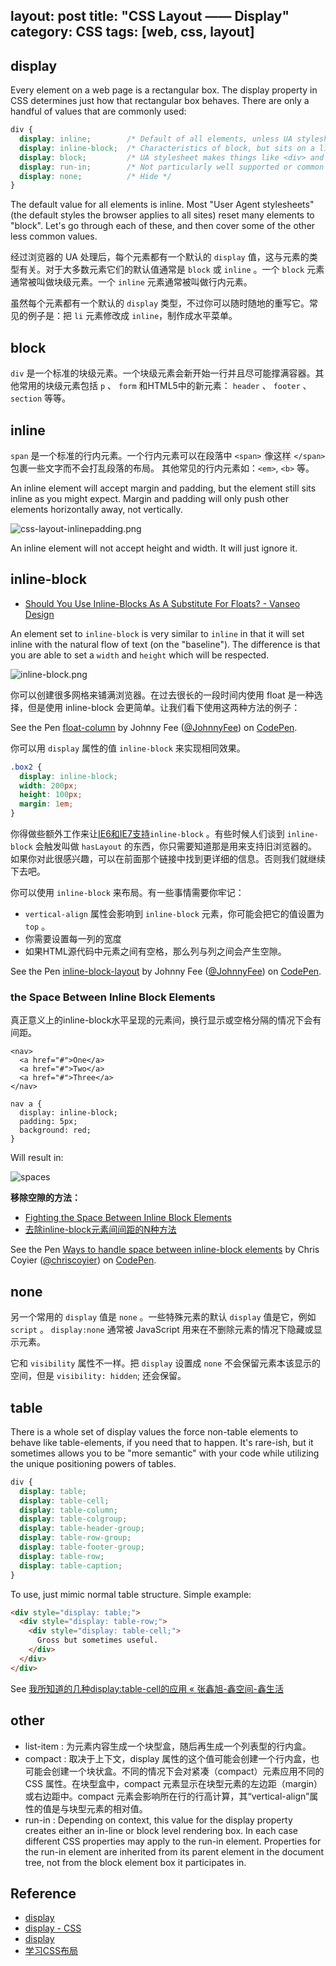 layout: post
title: "CSS Layout —— Display"
category: CSS
tags: [web, css, layout]
---

## display

Every element on a web page is a rectangular box. The display property in CSS determines just how that rectangular box behaves. There are only a handful of values that are commonly used:

```css
div {
  display: inline;        /* Default of all elements, unless UA stylesheet overrides */
  display: inline-block;  /* Characteristics of block, but sits on a line */
  display: block;         /* UA stylesheet makes things like <div> and <section> block */
  display: run-in;        /* Not particularly well supported or common */
  display: none;          /* Hide */
}
```

<!--more-->

The default value for all elements is inline. Most "User Agent stylesheets" (the default styles the browser applies to all sites) reset many elements to "block". Let's go through each of these, and then cover some of the other less common values.

经过浏览器的 UA 处理后，每个元素都有一个默认的 `display` 值，这与元素的类型有关。对于大多数元素它们的默认值通常是 `block` 或 `inline` 。一个 `block` 元素通常被叫做块级元素。一个 `inline` 元素通常被叫做行内元素。

虽然每个元素都有一个默认的 `display` 类型，不过你可以随时随地的重写它。常见的例子是：把 `li` 元素修改成 `inline`，制作成水平菜单。

## block

`div` 是一个标准的块级元素。一个块级元素会新开始一行并且尽可能撑满容器。其他常用的块级元素包括 `p` 、 `form` 和HTML5中的新元素： `header` 、 `footer` 、 `section` 等等。

## inline

`span` 是一个标准的行内元素。一个行内元素可以在段落中 `<span>` <span style="border:1px solid #FFCCD1">像这样</span> `</span>`包裹一些文字而不会打乱段落的布局。 其他常见的行内元素如：`<em>`, `<b>` 等。

An inline element will accept margin and padding, but the element still sits inline as you might expect. Margin and padding will only push other elements horizontally away, not vertically.

![css-layout-inlinepadding.png](http://johnnyimages.qiniudn.com/css-layout-inlinepadding.png)

An inline element will not accept height and width. It will just ignore it.

## inline-block

- [Should You Use Inline-Blocks As A Substitute For Floats? - Vanseo Design](http://www.vanseodesign.com/css/inline-blocks/)

An element set to `inline-block` is very similar to `inline` in that it will set inline with the natural flow of text (on the "baseline"). The difference is that you are able to set a `width` and `height` which will be respected.

![inline-block.png ](http://johnnyimages.qiniudn.com/inline-block.png)

你可以创建很多网格来铺满浏览器。在过去很长的一段时间内使用 float 是一种选择，但是使用 inline-block 会更简单。让我们看下使用这两种方法的例子：

<p data-height="268" data-theme-id="0" data-slug-hash="bnEtH" data-default-tab="result" class='codepen'>See the Pen <a href='http://codepen.io/JohnnyFee/pen/bnEtH/'>float-column</a> by Johnny Fee (<a href='http://codepen.io/JohnnyFee'>@JohnnyFee</a>) on <a href='http://codepen.io'>CodePen</a>.</p>

你可以用 `display` 属性的值 `inline-block` 来实现相同效果。

```css
.box2 {
  display: inline-block;
  width: 200px;
  height: 100px;
  margin: 1em;
}
```

你得做些额外工作来让[IE6和IE7支持](http://blog.mozilla.org/webdev/2009/02/20/cross-browser-inline-block/)`inline-block` 。有些时候人们谈到 `inline-block` 会触发叫做 `hasLayout` 的东西，你只需要知道那是用来支持旧浏览器的。如果你对此很感兴趣，可以在前面那个链接中找到更详细的信息。否则我们就继续下去吧。

你可以使用 `inline-block` 来布局。有一些事情需要你牢记： 

* `vertical-align` 属性会影响到 `inline-block` 元素，你可能会把它的值设置为 `top` 。
* 你需要设置每一列的宽度
* 如果HTML源代码中元素之间有空格，那么列与列之间会产生空隙。

<p data-height="268" data-theme-id="0" data-slug-hash="tcoGy" data-default-tab="result" class='codepen'>See the Pen <a href='http://codepen.io/JohnnyFee/pen/tcoGy/'>inline-block-layout</a> by Johnny Fee (<a href='http://codepen.io/JohnnyFee'>@JohnnyFee</a>) on <a href='http://codepen.io'>CodePen</a>.</p>

### the Space Between Inline Block Elements

真正意义上的inline-block水平呈现的元素间，换行显示或空格分隔的情况下会有间距。

```
<nav>
  <a href="#">One</a>
  <a href="#">Two</a>
  <a href="#">Three</a>
</nav>
```

```
nav a {
  display: inline-block;
  padding: 5px;
  background: red;
}
```

Will result in:

![](http://cdn.css-tricks.com/wp-content/uploads/2012/04/spaces.png "spaces")  

__移除空隙的方法：__

- [Fighting the Space Between Inline Block Elements](http://css-tricks.com/fighting-the-space-between-inline-block-elements/)
- [去除inline-block元素间间距的N种方法](http://www.zhangxinxu.com/wordpress/2012/04/inline-block-space-remove-%E5%8E%BB%E9%99%A4%E9%97%B4%E8%B7%9D/)

<p data-height="400" data-theme-id="0" data-slug-hash="hmlqF" data-default-tab="result" class='codepen'>See the Pen <a href='http://codepen.io/chriscoyier/pen/hmlqF/'>Ways to handle space between inline-block elements</a> by Chris Coyier (<a href='http://codepen.io/chriscoyier'>@chriscoyier</a>) on <a href='http://codepen.io'>CodePen</a>.</p>

## none

另一个常用的 `display` 值是 `none` 。一些特殊元素的默认 `display` 值是它，例如 `script` 。 `display:none` 通常被 JavaScript 用来在不删除元素的情况下隐藏或显示元素。 

它和 `visibility` 属性不一样。把 `display` 设置成 `none` 不会保留元素本该显示的空间，但是 `visibility: hidden`; 还会保留。

## table

There is a whole set of display values the force non-table elements to behave like table-elements, if you need that to happen. It's rare-ish, but it sometimes allows you to be "more semantic" with your code while utilizing the unique positioning powers of tables.

```css
div {
  display: table;
  display: table-cell;
  display: table-column;
  display: table-colgroup;
  display: table-header-group;
  display: table-row-group;
  display: table-footer-group;
  display: table-row;
  display: table-caption;
}
```

To use, just mimic normal table structure. Simple example:

```html
<div style="display: table;">
  <div style="display: table-row;">
    <div style="display: table-cell;">
      Gross but sometimes useful.
    </div>
  </div>
</div>
```

See [我所知道的几种display:table-cell的应用 « 张鑫旭-鑫空间-鑫生活](http://www.zhangxinxu.com/wordpress/2010/10/%E6%88%91%E6%89%80%E7%9F%A5%E9%81%93%E7%9A%84%E5%87%A0%E7%A7%8Ddisplaytable-cell%E7%9A%84%E5%BA%94%E7%94%A8/)

## other

- list-item : 为元素内容生成一个块型盒，随后再生成一个列表型的行内盒。
- compact : 取决于上下文，display 属性的这个值可能会创建一个行内盒，也可能会创建一个块状盒。不同的情况下会对紧凑（compact）元素应用不同的 CSS 属性。在块型盒中，compact 元素显示在块型元素的左边距（margin）或右边距中。compact 元素会影响所在行的行高计算，其“vertical-align”属性的值是与块型元素的相对值。
- run-in : Depending on context, this value for the display property creates either an in-line or block level rendering box. In each case different CSS properties may apply to the run-in element. Properties for the run-in element are inherited from its parent element in the document tree, not from the block element box it participates in.

## Reference

- [display](http://css-tricks.com/almanac/properties/d/display/)
- [display - CSS](https://developer.mozilla.org/en-US/docs/Web/CSS/display)
- [display](http://css-tricks.com/almanac/properties/d/display/)
- [学习CSS布局](http://zh.learnlayout.com/)

<script async src="//codepen.io/assets/embed/ei.js"></script>

